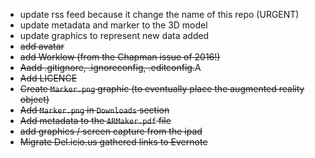 * update rss feed because it change the name of this repo (URGENT)
* update metadata and marker to the 3D model
* update graphics to represent new data added
* ~~add avatar~~
* ~~add Worklow (from the Chapman issue of 2016!)~~
* ~~Aadd .gitignore, .ignoreconfig, .editconfig.~~A
* ~~Add LICENCE~~
* ~~Create `Marker.png` graphic (to eventually place the augmented reality object)~~
* ~~Add `Marker.png` in `Downloads` section~~
* ~~Add metadata to the `ARMaker.pdf` file~~
* ~~add graphics / screen capture from the ipad~~
* ~~Migrate Del.icio.us gathered links to Evernote~~